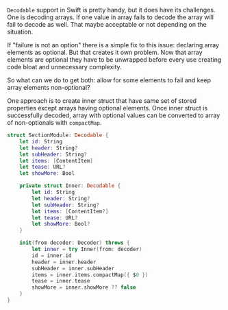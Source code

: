 `Decodable` support in Swift is pretty handy, but it does have its challenges. One is decoding arrays. 
If one value in array fails to decode the array will fail to decode as well. That maybe acceptable or not 
depending on the situation.

If "failure is not an option" there is a simple fix to this issue: declaring array
elements as optional. But that creates it own problem. Now that array elements are optional they have to be unwrapped 
before every use creating code bloat and unnecessary complexity. 

So what can we do to get both: allow for some elements to fail and keep array elements non-optional?

One approach is to create inner struct that have same set of stored properties except arrays having optional elements.
Once inner struct is successfully decoded, array with optional values can be converted to array of non-optionals with
`compactMap`.

```swift
struct SectionModule: Decodable {
    let id: String
    let header: String?
    let subHeader: String?
    let items: [ContentItem]
    let tease: URL?
    let showMore: Bool

    private struct Inner: Decodable {
        let id: String
        let header: String?
        let subHeader: String?
        let items: [ContentItem?]
        let tease: URL?
        let showMore: Bool?
    }

    init(from decoder: Decoder) throws {
        let inner = try Inner(from: decoder)
        id = inner.id
        header = inner.header
        subHeader = inner.subHeader
        items = inner.items.compactMap({ $0 })
        tease = inner.tease
        showMore = inner.showMore ?? false
    }
}
```

